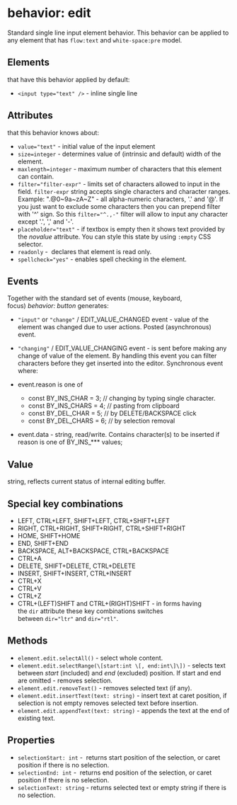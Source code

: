 # behavior: edit

Standard single line input element behavior. This behavior can be applied to any element that has `flow:text` and `white-space:pre` model.

## Elements

that have this behavior applied by default:

* `<input type="text" />` - inline single line

## Attributes

that this behavior knows about:

* `value="text"` \- initial value of the input element
* `size=integer` \- determines value of (intrinsic and default) width of the element.
* `maxlength=integer` \- maximum number of characters that this element can contain.
* `filter="filter-expr"` \- limits set of characters allowed to input in the field. `filter-expr` string accepts single characters and character ranges. Example: ".@0~9a~zA~Z" - all alpha-numeric characters, '.' and '@'. If you just want to exclude some characters then you can prepend filter with '^' sign. So this `filter="^.,-"` filter will allow to input any character except '.', ',' and '-'.
* `placeholder="text"` \- if textbox is empty then it shows text provided by the *novalue* attribute. You can style this state by using `:empty` CSS selector.
* `readonly` \-  declares that element is read only.
* `spellcheck="yes"` \- enables spell checking in the element.

## Events

Together with the standard set of events (mouse, keyboard, focus) *behavior: button* generates:

* `"input"` or `"change"` / EDIT\_VALUE\_CHANGED event - value of the element was changed due to user actions. Posted (asynchronous) event.
* `"changing"` / EDIT\_VALUE\_CHANGING event - is sent before making any change of value of the element. By handling this event you can filter characters before they get inserted into the editor. Synchronous event where:

* event.reason is one of

  * const BY\_INS\_CHAR = 3; // changing by typing single character.
  * const BY\_INS\_CHARS = 4; // pasting from clipboard
  * const BY\_DEL\_CHAR = 5; // by DELETE/BACKSPACE click
  * const BY\_DEL\_CHARS = 6; // by selection removal

* event.data - string, read/write. Contains character(s) to be inserted if reason is one of BY\_INS\_\*\*\* values;

## Value

string, reflects current status of internal editing buffer.

## Special key combinations

* LEFT, CTRL+LEFT, SHIFT+LEFT, CTRL+SHIFT+LEFT
* RIGHT, CTRL+RIGHT, SHIFT+RIGHT, CTRL+SHIFT+RIGHT
* HOME, SHIFT+HOME
* END, SHIFT+END
* BACKSPACE, ALT+BACKSPACE, CTRL+BACKSPACE
* CTRL+A
* DELETE, SHIFT+DELETE, CTRL+DELETE
* INSERT, SHIFT+INSERT, CTRL+INSERT
* CTRL+X
* CTRL+V
* CTRL+Z
* CTRL+(LEFT)SHIFT and CTRL+(RIGHT)SHIFT - in forms having the `dir` attribute these key combinations switches between `dir="ltr"` and `dir="rtl"`.

## Methods

* `element.edit.selectAll()` - select whole content.
* `element.edit.selectRange(\[start:int \[, end:int\]\])` - selects text between *start* (included) and *end* (excluded) position. If start and end are omitted - removes selection.
* `element.edit.removeText()` - removes selected text (if any).
* `element.edit.insertText(text: string)` - insert text at caret position, if selection is not empty removes selected text before insertion.
* `element.edit.appendText(text: string)` - appends the text at the end of existing text. 

## Properties

* `selectionStart: int` -  returns start position of the selection, or caret position if there is no selection.
* `selectionEnd: int` -  returns end position of the selection, or caret position if there is no selection.
* `selectionText: string` - returns selected text or empty string if there is no selection.